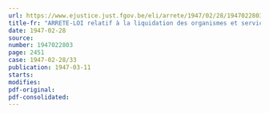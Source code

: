 ```yaml
---
url: https://www.ejustice.just.fgov.be/eli/arrete/1947/02/28/1947022803/justel
title-fr: "ARRETE-LOI relatif à la liquidation des organismes et services déclarés nuls par l'arrêté du 5 mai 1944"
date: 1947-02-28
source:
number: 1947022803
page: 2451
case: 1947-02-28/33
publication: 1947-03-11
starts:
modifies:
pdf-original:
pdf-consolidated:
---
```


